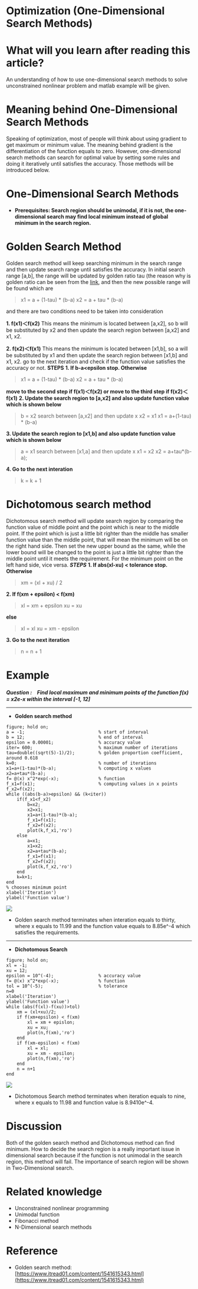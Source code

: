 # **Optimization (One-Dimensional Search Methods)**

#  What will you learn after reading this article?
An understanding of how to use one-dimensional search methods to solve unconstrained nonlinear problem and matlab example will be given.

# Meaning behind One-Dimensional Search Methods
Speaking of optimization, most of people will think about using gradient to get maximum or minimum value.  The meaning behind gradient is the differentiation of the function equals to zero. However, one-dimensional search methods can search for optimal value by setting some rules and doing it iteratively until satisfies the accuracy. Those methods will be introduced below.
    
# One-Dimensional Search Methods
* **Prerequisites: Search region should be unimodal, if it is not, the one-dimensional search may find local minimum instead of global minimum in the search region.** 

 
# **Golden Search Method**
Golden search method will keep searching minimum in the search range and then update search range until satisfies the accuracy.  In initial search range [a,b], the range will be updated by golden ratio tau (the reason why is golden ratio can be seen from the [link](https://www.itread01.com/content/1541615343.html), and then the new possible range will be found which are 

> x1 = a + (1-tau) * (b-a)
> x2 = a + tau * (b-a)
    
and there are two conditions need to be taken into consideration
    
**1. f(x1)＜f(x2)**
This means the minimum is located between [a,x2], so b will be substituted by x2 and then update the search region between [a,x2] and x1, x2.        

**2. f(x2)＜f(x1)**
This means the minimum is located between [x1,b], so a will be substituted by x1 and then update the search region between [x1,b] and x1, x2.
go to the next iteration and check if the function value satisfies the accuracy or not.
    **STEPS**
    **1. If b-a<epsilon stop. Otherwise**
>x1 = a + (1-tau) * (b-a)
>x2 = a + tau * (b-a)
>
**move to the second step if f(x1)＜f(x2) 
or move to the third step if f(x2)＜f(x1)**
    **2. Update the search region to [a,x2] and also update function value which is shown below**
> b = x2 search between [a,x2] and then update x
> x2 = x1
> x1 = a+(1-tau) * (b-a)
> 
**3. Update the search region to [x1,b] and also update function value which is shown below**
> a = x1 search between [x1,a] and then update x
> x1 = x2
> x2 = a+tau*(b-a);
    
**4. Go to the next interation**
> k = k + 1
    



# **Dichotomous search method**
Dichotomous search method will update search region by comparing the function value of middle point and the point which is near to the middle point. If the point which is just a little bit righter than the middle has smaller function value than the middle point, that will mean the minimum will be on the right hand side.  Then set the new upper bound as the same, while the lower bound will be changed to the point is just a little bit righter than the middle point until it meets the requirement.  For the minimum point on the left hand side, vice versa.
***STEPS***
**1. If abs(xl-xu) < tolerance stop. Otherwise**
>xm = (xl + xu) / 2 
>    
**2. If f(xm + epsilon) < f(xm)**
> xl = xm + epsilon
xu = xu
    
**else**
> xl = xl
> xu = xm - epsilon
    
**3. Go to the next iteration**
> n = n + 1
# Example
***Question :　Find local maximum and minimum points of the function f(x) = x2e-x within the interval [-1, 12]***

---

* **Golden search method** 
```
figure; hold on;
a = -1;                            % start of interval
b = 12;                            % end of interval
epsilon = 0.00001;                 % accuracy value
iter= 600;                         % maximum number of iterations
tau=double((sqrt(5)-1)/2);         % golden proportion coefficient, around 0.618
k=0;                               % number of iterations
x1=a+(1-tau)*(b-a);                % computing x values
x2=a+tau*(b-a);
f= @(x) x^2*exp(-x);               % function 
f_x1=f(x1);                        % computing values in x points
f_x2=f(x2);
while ((abs(b-a)>epsilon) && (k<iter))
    if(f_x1<f_x2)
        b=x2;
        x2=x1;
        x1=a+(1-tau)*(b-a);
        f_x1=f(x1);
        f_x2=f(x2);   
        plot(k,f_x1,'ro')
    else
        a=x1;
        x1=x2;
        x2=a+tau*(b-a);   
        f_x1=f(x1);
        f_x2=f(x2);
        plot(k,f_x2,'ro')
    end
    k=k+1;
end
% chooses minimum point
xlabel('Iteration')
ylabel('Function value')
```
![](https://i.imgur.com/0Co9AWE.png)

* Golden search method terminates when interation equals to thirty, where x equals to 11.99 and the function value equals to 8.85e^-4 which satisfies the requirements.

---

* **Dichotomous Search**
```
figure; hold on;
xl = -1;
xu = 12;
epsilon = 10^(-4);                 % accuracy value
f= @(x) x^2*exp(-x);               % function
tol = 10^(-5);                     % tolerance
n=0
xlabel('Iteration')
ylabel('Function value')
while (abs(f(xl)-f(xu))>tol)
    xm = (xl+xu)/2;
    if f(xm+epsilon) < f(xm)
        xl = xm + epislon;
        xu = xu;
        plot(n,f(xm),'ro')
    end    
    if f(xm-epsilon) < f(xm)
        xl = xl;
        xu = xm - epsilon;
        plot(n,f(xm),'ro')
    end
    n = n+1
end
```
![](https://i.imgur.com/e8IH1Qy.png)
* Dichotomous Search method terminates when iteration equals to nine, where x equals to 11.98 and function value is 8.9410e^-4.

# Discussion 
Both of the golden search method and Dichotomous method can find minimum. How to decide the search region is a really important issue in dimensional search because if the function is not unimodal in the search region, this method will fail.  The importance of search region will be shown in Two-Dimensional search.
# Related knowledge
* Unconstrained nonlinear programming
* Unimodal function
* Fibonacci method
* N-Dimensional search methods
# Reference
* Golden search method: [https://www.itread01.com/content/1541615343.html](https://www.itread01.com/content/1541615343.html)




